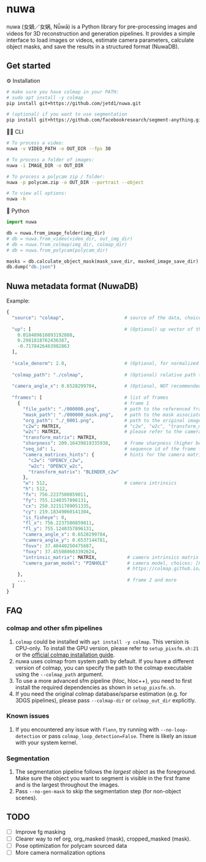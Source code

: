 # nuwa

nuwa (女媧／女娲, Nǚwā) is a Python library for pre-processing images and videos for 3D reconstruction and generation pipelines. It provides a simple interface to load images or videos, estimate camera parameters, calculate object masks, and save the results in a structured format (NuwaDB).


## Get started

⚙️ Installation

```bash
# make sure you have colmap in your PATH:
# sudo apt install -y colmap 
pip install git+https://github.com/jetd1/nuwa.git

# (optional) if you want to use segmentation
pip install git+https://github.com/facebookresearch/segment-anything.git
```

🧑‍💻 CLI

```bash
# To process a video:
nuwa -v VIDEO_PATH -o OUT_DIR --fps 30

# To process a folder of images:
nuwa -i IMAGE_DIR -o OUT_DIR

# To process a polycam zip / folder:
nuwa -p polycam.zip -o OUT_DIR --portrait --object

# To view all options:
nuwa -h
```

🐍 Python

```python
import nuwa

db = nuwa.from_image_folder(img_dir)
# db = nuwa.from_video(video_dir, out_img_dir)
# db = nuwa.from_colmap(img_dir, colmap_dir)
# db = nuwa.from_polycam(polycam_dir)

masks = db.calculate_object_mask(mask_save_dir, masked_image_save_dir)
db.dump("db.json")
```

## Nuwa metadata format (NuwaDB)

Example:

```python
{
  "source": "colmap",                      # source of the data, choices [colmap, polycam]
  
  "up": [                                  # (Optional) up vector of the scene
    0.018489610893192888,
    0.2981818762436387,
    -0.7178426463982863
  ],
    
  "scale_denorm": 2.0,                     # (Optional, for normalized scenes) scale denormalization factor, use this to scale the scene back to the original size
    
  "colmap_path": "./colmap",               # (Optional) relative path to the colmap folder (camera, images, points)
  
  "camera_angle_x": 0.6528299784,          # (Optional, NOT recommended) global camera angle x, if this exists, focal parameters (x and y) in frames are ignored  
  
  "frames": [                              # list of frames
    {                                      # frame 1
      "file_path": "./000000.png",         # path to the referenced frame
      "mask_path": "./000000_mask.png",    # path to the mask associated with the referenced frame (optional, "")
      "org_path": "./_0001.png",           # path to the original image of the referenced frame (optional, "")
      "c2w": MATRIX,                       # "c2w", "w2c", "transform_matrix" are the camera matrices (4x4) in different conventions
      "w2c": MATRIX,                       # please refer to the camera_matrices_hints for more information
      "transform_matrix": MATRIX,
      "sharpness": 209.16439819335938,     # frame sharpness (higher better)
      "seq_id": 1,                         # sequence id of the frame from e.g. colmap (do not use this for now)
      "camera_matrices_hints": {           # hints for the camera matrices, format: "key_name: convention"
        "c2w": "OPENCV_c2w",
        "w2c": "OPENCV_w2c",
        "transform_matrix": "BLENDER_c2w"
      },
      "w": 512,                            # camera intrinsics
      "h": 512,
      "fx": 756.2237500859011,
      "fy": 755.1240357896131,
      "cx": 250.32151789051335,
      "cy": 219.18349060141304,
      "is_fisheye": 0,
      "fl_x": 756.2237500859011,
      "fl_y": 755.1240357896131,
      "camera_angle_x": 0.6528299784,
      "camera_angle_y": 0.6537144781,
      "fovx": 37.40440250475687,
      "foxy": 37.455080603392624,
      "intrinsic_matrix": MATRIX,           # camera intrinsics matrix (3x3)
      "camera_param_model": "PINHOLE"       # camera model, choices: [PINHOLE, OPENCV]
                                            # https://colmap.github.io/cameras.html
    },
    ...                                     # frame 2 and more
  ]
}
```

## FAQ

### colmap and other sfm pipelines
1. `colmap` could be installed with `apt install -y colmap`. This version is CPU-only. To install the GPU version, please refer to `setup_pixsfm.sh:21` or the [official colmap installation guide](https://colmap.github.io/install.html).
2. nuwa uses colmap from system path by default. If you have a different version of colmap, you can specify the path to the colmap executable using the `--colmap_path` argument.
3. To use a more advanced sfm pipeline (hloc, hloc++), you need to first install the required dependencies as shown in `setup_pixsfm.sh`.
4. If you need the original colmap database/sparse estimation (e.g. for 3DGS pipelines), please pass `--colmap-dir` or `colmap_out_dir` explicitly. 

### Known issues 
1. If you encountered any issue with `flann`, try running with `--no-loop-detection` or pass `colmap_loop_detection=False`. There is likely an issue with your system kernel.

### Segmentation
1. The segmentation pipeline follows the *largest* object as the foreground. Make sure the object you want to segment is visible in the first frame and is the largest throughout the images.
2. Pass `--no-gen-mask` to skip the segmentation step (for non-object scenes).

## TODO
- [ ] Improve fg masking
- [ ] Clearer way to ref org, org_masked (mask), cropped_masked (mask).
- [ ] Pose optimization for polycam sourced data
- [ ] More camera normalization options
